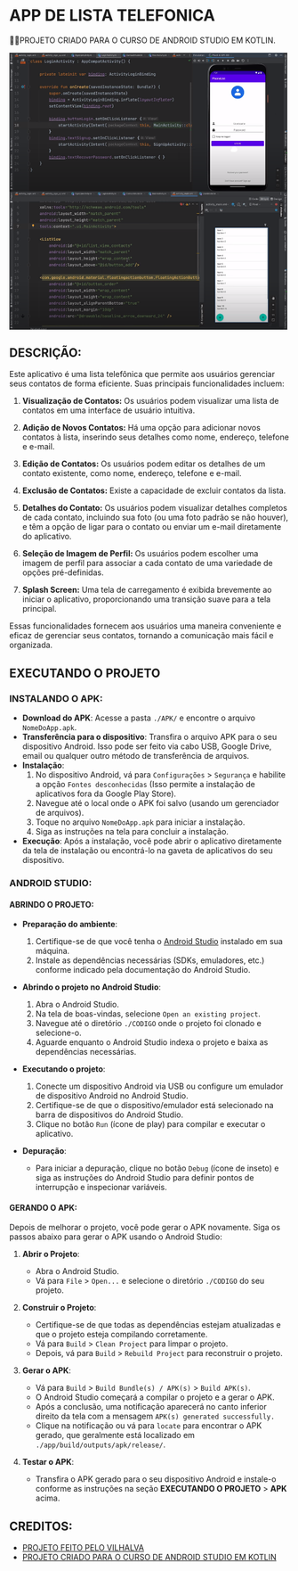 # APP DE LISTA TELEFONICA
👨‍🏫PROJETO CRIADO PARA O CURSO DE ANDROID STUDIO EM KOTLIN.

<img src="./IMAGENS/FOTO_1.png" align="center" width="500"> <br>
<img src="./IMAGENS/FOTO_2.png" align="center" width="500"> <br>

## DESCRIÇÃO:
Este aplicativo é uma lista telefônica que permite aos usuários gerenciar seus contatos de forma eficiente. Suas principais funcionalidades incluem:

1. **Visualização de Contatos:** Os usuários podem visualizar uma lista de contatos em uma interface de usuário intuitiva.

2. **Adição de Novos Contatos:** Há uma opção para adicionar novos contatos à lista, inserindo seus detalhes como nome, endereço, telefone e e-mail.

3. **Edição de Contatos:** Os usuários podem editar os detalhes de um contato existente, como nome, endereço, telefone e e-mail.

4. **Exclusão de Contatos:** Existe a capacidade de excluir contatos da lista.

5. **Detalhes do Contato:** Os usuários podem visualizar detalhes completos de cada contato, incluindo sua foto (ou uma foto padrão se não houver), e têm a opção de ligar para o contato ou enviar um e-mail diretamente do aplicativo.

6. **Seleção de Imagem de Perfil:** Os usuários podem escolher uma imagem de perfil para associar a cada contato de uma variedade de opções pré-definidas.

7. **Splash Screen:** Uma tela de carregamento é exibida brevemente ao iniciar o aplicativo, proporcionando uma transição suave para a tela principal.

Essas funcionalidades fornecem aos usuários uma maneira conveniente e eficaz de gerenciar seus contatos, tornando a comunicação mais fácil e organizada.

## EXECUTANDO O PROJETO
### INSTALANDO O APK:
   - **Download do APK**: Acesse a pasta `./APK/` e encontre o arquivo `NomeDoApp.apk`.
   - **Transferência para o dispositivo**: Transfira o arquivo APK para o seu dispositivo Android. Isso pode ser feito via cabo USB, Google Drive, email ou qualquer outro método de transferência de arquivos.
   - **Instalação**:
     1. No dispositivo Android, vá para `Configurações` > `Segurança` e habilite a opção `Fontes desconhecidas` (Isso permite a instalação de aplicativos fora da Google Play Store).
     2. Navegue até o local onde o APK foi salvo (usando um gerenciador de arquivos).
     3. Toque no arquivo `NomeDoApp.apk` para iniciar a instalação.
     4. Siga as instruções na tela para concluir a instalação.
   - **Execução**: Após a instalação, você pode abrir o aplicativo diretamente da tela de instalação ou encontrá-lo na gaveta de aplicativos do seu dispositivo.

### ANDROID STUDIO:
#### ABRINDO O PROJETO:
   - **Preparação do ambiente**:
     1. Certifique-se de que você tenha o [Android Studio](https://developer.android.com/studio) instalado em sua máquina.
     2. Instale as dependências necessárias (SDKs, emuladores, etc.) conforme indicado pela documentação do Android Studio.

   - **Abrindo o projeto no Android Studio**:
     1. Abra o Android Studio.
     2. Na tela de boas-vindas, selecione `Open an existing project`.
     3. Navegue até o diretório `./CODIGO` onde o projeto foi clonado e selecione-o.
     4. Aguarde enquanto o Android Studio indexa o projeto e baixa as dependências necessárias.

   - **Executando o projeto**:
     1. Conecte um dispositivo Android via USB ou configure um emulador de dispositivo Android no Android Studio.
     2. Certifique-se de que o dispositivo/emulador está selecionado na barra de dispositivos do Android Studio.
     3. Clique no botão `Run` (ícone de play) para compilar e executar o aplicativo.

   - **Depuração**:
     - Para iniciar a depuração, clique no botão `Debug` (ícone de inseto) e siga as instruções do Android Studio para definir pontos de interrupção e inspecionar variáveis.

#### GERANDO O APK:
   Depois de melhorar o projeto, você pode gerar o APK novamente. Siga os passos abaixo para gerar o APK usando o Android Studio:

   1. **Abrir o Projeto**:
      - Abra o Android Studio.
      - Vá para `File` > `Open...` e selecione o diretório `./CODIGO` do seu projeto.

   2. **Construir o Projeto**:
      - Certifique-se de que todas as dependências estejam atualizadas e que o projeto esteja compilando corretamente.
      - Vá para `Build` > `Clean Project` para limpar o projeto.
      - Depois, vá para `Build` > `Rebuild Project` para reconstruir o projeto.

   3. **Gerar o APK**:
      - Vá para `Build` > `Build Bundle(s) / APK(s)` > `Build APK(s)`.
      - O Android Studio começará a compilar o projeto e a gerar o APK.
      - Após a conclusão, uma notificação aparecerá no canto inferior direito da tela com a mensagem `APK(s) generated successfully.`
      - Clique na notificação ou vá para `locate` para encontrar o APK gerado, que geralmente está localizado em `./app/build/outputs/apk/release/`.

   4. **Testar o APK**:
      - Transfira o APK gerado para o seu dispositivo Android e instale-o conforme as instruções na seção **EXECUTANDO O PROJETO** > **APK** acima.

## CREDITOS:
- [PROJETO FEITO PELO VILHALVA](https://github.com/VILHALVA)
- [PROJETO CRIADO PARA O CURSO DE ANDROID STUDIO EM KOTLIN](https://github.com/VILHALVA/CURSO-DE-ANDROID-STUDIO-EM-KOTLIN)



